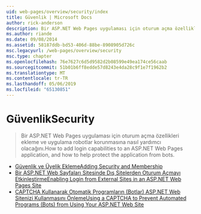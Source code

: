 ```yaml
---
uid: web-pages/overview/security/index
title: Güvenlik | Microsoft Docs
author: rick-anderson
description: Bir ASP.NET Web Pages uygulaması için oturum açma özellikleri ekleme ve uygulama robotlar korunmasına nasıl yardımcı olacağını.
ms.author: riande
ms.date: 09/08/2014
ms.assetid: 58187ddb-bd53-406d-88be-8908905d726c
msc.legacyurl: /web-pages/overview/security
msc.type: chapter
ms.openlocfilehash: 76e7627c6d5d9582d2b08599e49ea174ce56caab
ms.sourcegitcommit: 51b01b6ff8edde57d8243e4da28c9f1e7f1962b2
ms.translationtype: MT
ms.contentlocale: tr-TR
ms.lasthandoff: 05/06/2019
ms.locfileid: "65130851"
---
```

# <a name="security"></a><span data-ttu-id="ba337-103">Güvenlik</span><span class="sxs-lookup"><span data-stu-id="ba337-103">Security</span></span>

> <span data-ttu-id="ba337-104">Bir ASP.NET Web Pages uygulaması için oturum açma özellikleri ekleme ve uygulama robotlar korunmasına nasıl yardımcı olacağını.</span><span class="sxs-lookup"><span data-stu-id="ba337-104">How to add login capabilities to an ASP.NET Web Pages application, and how to help protect the application from bots.</span></span>

- [<span data-ttu-id="ba337-105">Güvenlik ve Üyelik Ekleme</span><span class="sxs-lookup"><span data-stu-id="ba337-105">Adding Security and Membership</span></span>](16-adding-security-and-membership.md)
- [<span data-ttu-id="ba337-106">Bir ASP.NET Web Sayfaları Sitesinde Dış Sitelerden Oturum Açmayı Etkinleştirme</span><span class="sxs-lookup"><span data-stu-id="ba337-106">Enabling Login from External Sites in an ASP.NET Web Pages Site</span></span>](enabling-login-from-external-sites-in-an-aspnet-web-pages-site.md)
- [<span data-ttu-id="ba337-107">CAPTCHA Kullanarak Otomatik Programların (Botlar) ASP.NET Web Sitenizi Kullanmasını Önleme</span><span class="sxs-lookup"><span data-stu-id="ba337-107">Using a CAPTCHA to Prevent Automated Programs (Bots) from Using Your ASP.NET Web Site</span></span>](using-a-catpcha-to-prevent-automated-programs-bots-from-using-your-aspnet-web-site.md)
